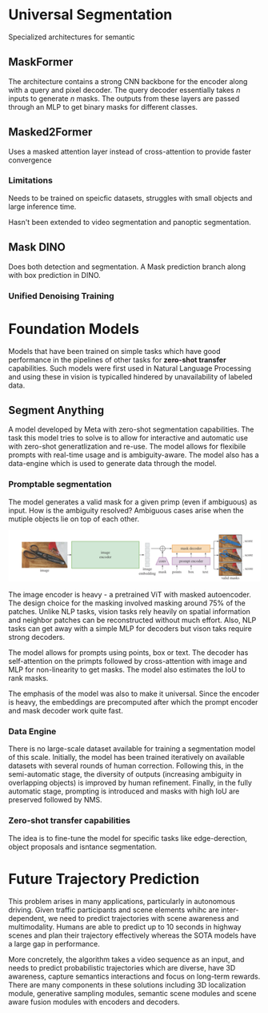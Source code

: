# Universal Segmentation

Specialized architectures for semantic

## MaskFormer

The architecture contains a strong CNN backbone for the encoder along with a query and pixel decoder. The query decoder essentially takes $n$ inputs to generate $n$ masks. The outputs from these layers are passed through an MLP to get binary masks for different classes.

## Masked2Former

Uses a masked attention layer instead of cross-attention to provide faster convergence 

### Limitations

Needs to be trained on speicfic datasets, struggles with small objects and large inference time. 

Hasn't been extended to video segmentation and panoptic segmentation.

## Mask DINO

Does both detection and segmentation. A Mask prediction branch along with box prediction in DINO.

### Unified Denoising Training

# Foundation Models

Models that have been trained on simple tasks which have good performance in the pipelines of other tasks for **zero-shot transfer** capabilities. Such models were first used in Natural Language Processing and using these in vision is typicalled hindered by  unavailability of labeled data.

## Segment Anything

A model developed by Meta with zero-shot segmentation capabilities. The task this model tries to solve is to allow for interactive and automatic use with zero-shot generatlization and re-use. The model allows for flexibile prompts with real-time usage and is ambiguity-aware. The model also has a data-engine which is used to generate data through the model.

### Promptable segmentation

The model generates a valid mask for a given primp (even if ambiguous) as input. How is the ambiguity resolved? Ambiguous cases arise when the mutiple objects lie on top of each other. 

![](../../assets/img/Computer%20Vision/2024-05-03-17-21-39-image.png)

The image encoder is heavy - a pretrained ViT with masked autoencoder. The design choice for the masking involved masking around 75% of the patches. Unlike NLP tasks, vision tasks rely heavily on spatial information and neighbor patches can be reconstructed without much effort. Also, NLP tasks can get away with a simple MLP for decoders but vison taks require strong decoders.

The model allows for prompts using points, box or text. The decoder has self-attention on the primpts followed by cross-attention with image and MLP for non-linearity to get masks. The model also estimates the IoU to rank masks.

The emphasis of the model was also to make it universal. Since the encoder is heavy, the embeddings are precomputed after which the prompt encoder and mask decoder work quite fast. 

### Data Engine

There is no large-scale dataset available for training a segmentation model of this scale. Initially, the model has been trained iteratively on available datasets with several rounds of human correction. Following this, in the semi-automatic stage, the diversity of outputs (increasing ambiguity in overlapping objects) is improved by human refinement. Finally, in the fully automatic stage, prompting is introduced and masks with high IoU are preserved followed by NMS. 

### Zero-shot transfer capabilities

The idea is to fine-tune the model for specific tasks like edge-derection, object proposals and isntance segmentation.

# Future Trajectory Prediction

This problem arises in many applications, particularly in autonomous driving. Given traffic participants and scene elements whihc are inter-dependent, we need to predict trajectories with scene awareness and multimodality.  Humans are able to predict up to 10 seconds in highway scenes and plan their trajectory effectively whereas the SOTA models have a large gap in performance.

More concretely, the algorithm takes a video sequence as an input, and needs to predict probabilistic trajectories which are diverse, have 3D awareness, capture semantics interactions and focus on long-term rewards. There are many components in these solutions including 3D localization module, generative sampling modules, semantic scene modules and scene aware fusion modules with encoders and decoders.
